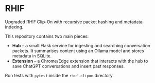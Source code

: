 # RHIF

Upgraded RHIF Clip-On with recursive packet hashing and metadata indexing.

This repository contains two main pieces:

* **Hub** – a small Flask service for ingesting and searching conversation
  packets. It summarises content using an Ollama model and stores metadata in
  SQLite.
* **Extension** – a Chrome/Edge extension that interacts with the hub to save
  ChatGPT conversations and insert past responses.

Run tests with `pytest` inside the `rhif-clipon` directory.
